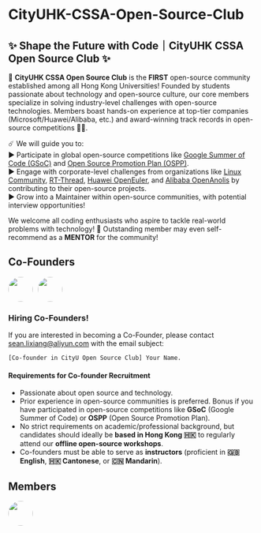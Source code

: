 # CityUHK-CSSA-Open-Source-Club

## ✨ Shape the Future with Code｜CityUHK CSSA Open Source Club ✨  

📍 **CityUHK CSSA Open Source Club** is the **FIRST** open-source community established among all Hong Kong Universities! Founded by students passionate about technology and open-source culture, our core members specialize in solving industry-level challenges with open-source technologies. Members boast hands-on experience at top-tier companies (Microsoft/Huawei/Alibaba, etc.) and award-winning track records in open-source competitions 🫶🏻.  

☄️ We will guide you to:  
▶ Participate in global open-source competitions like [Google Summer of Code (GSoC)](https://summerofcode.withgoogle.com/) and [Open Source Promotion Plan (OSPP)](https://summer-ospp.ac.cn/).  
▶ Engage with corporate-level challenges from organizations like [Linux Community](https://github.com/torvalds/linux), [RT-Thread](https://www.rt-thread.io/), [Huawei OpenEuler](https://www.openeuler.org/en/), and [Alibaba OpenAnolis](https://openanolis.cn/?lang=en) by contributing to their open-source projects.  
▶ Grow into a Maintainer within open-source communities, with potential interview opportunities!  

We welcome all coding enthusiasts who aspire to tackle real-world problems with technology! 🚀 Outstanding member may even self-recommend as a **MENTOR** for the community!

## Co-Founders
<div style="display: flex; gap: 10px;">
  <a href="https://github.com/SeanLmax">
    <img src="https://avatars.githubusercontent.com/SeanLmax" width="50px" height="50px" style="border-radius: 50%"/>
  </a>
  <a href="https://github.com/xxyuue">
    <img src="https://avatars.githubusercontent.com/xxyuue" width="50px" height="50px" style="border-radius: 50%"/>
  </a>
</div>

### Hiring Co-Founders!
If you are interested in becoming a Co-Founder, please contact [sean.lixiang@aliyun.com](mailto:sean.lixiang@aliyun.com?subject=Co-founder%20in%20CityU%20Open%20Source%20Club%20-%20Your%20Name) with the email subject:
```
[Co-founder in CityU Open Source Club] Your Name.
```

#### Requirements for Co-founder Recruitment
- Passionate about open source and technology.  
- Prior experience in open-source communities is preferred. Bonus if you have participated in open-source competitions like **GSoC** (Google Summer of Code) or **OSPP** (Open Source Promotion Plan).  
- No strict requirements on academic/professional background, but candidates should ideally be **based in Hong Kong 🇭🇰** to regularly attend our **offline open-source workshops**.  
- Co-founders must be able to serve as **instructors** (proficient in **🇬🇧 English**, **🇭🇰 Cantonese**, or **🇨🇳 Mandarin**).  

## Members
<div style="display: flex; gap: 10px;">
  <a href="https://github.com/SeanLmax">
    <img src="https://avatars.githubusercontent.com/SeanLmax" width="50px" height="50px" style="border-radius: 50%"/>
  </a>
  
</div>
